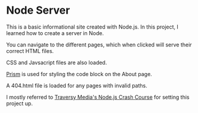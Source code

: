 # Node Server
This is a basic informational site created with Node.js. In this project, I learned how to create a server in Node. 

You can navigate to the different pages, which when clicked will serve their correct HTML files.

CSS and Javsacript files are also loaded.

[Prism](https://prismjs.com/index.html) is used for styling the code block on the About page.

A 404.html file is loaded for any pages with invalid paths.

I mostly referred to [Traversy Media's Node.js Crash Course](https://www.youtube.com/watch?v=fBNz5xF-Kx4&t=950s) for setting this project up.